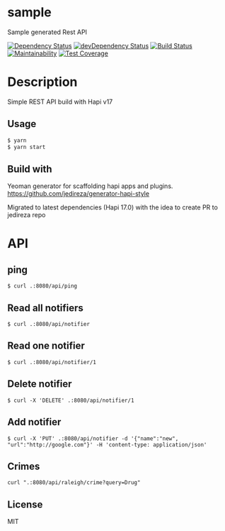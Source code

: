 # sample

Sample generated Rest API

[![Dependency Status](https://david-dm.org/7in14/pk-nodejs17.svg)](https://david-dm.org/7in14/pk-nodejs17)
[![devDependency Status](https://david-dm.org/7in14/pk-nodejs17/dev-status.svg?theme=shields.io)](https://david-dm.org/7in14/pk-nodejs17?type=dev)
[![Build Status](https://travis-ci.org/7in14/pk-nodejs17.svg?branch=master)](https://travis-ci.org/7in14/pk-nodejs17)
[![Maintainability](https://api.codeclimate.com/v1/badges/ffb71be3b54db3f9382b/maintainability)](https://codeclimate.com/github/7in14/pk-nodejs17/maintainability)
[![Test Coverage](https://api.codeclimate.com/v1/badges/ffb71be3b54db3f9382b/test_coverage)](https://codeclimate.com/github/7in14/pk-nodejs17/test_coverage)

# Description
Simple REST API build with Hapi v17

## Usage

```bash
$ yarn
$ yarn start
```

## Build with
Yeoman generator for scaffolding hapi apps and plugins. https://github.com/jedireza/generator-hapi-style

Migrated to latest dependencies (Hapi 17.0) with the idea to create PR to jedireza repo

# API
## ping
```
$ curl .:8080/api/ping
```

## Read all notifiers
```
$ curl .:8080/api/notifier
```

## Read one notifier
```
$ curl .:8080/api/notifier/1
```

## Delete notifier
```
$ curl -X 'DELETE' .:8080/api/notifier/1
```
## Add notifier
```
$ curl -X 'PUT' .:8080/api/notifier -d '{"name":"new", "url":"http://google.com"}' -H 'content-type: application/json'
```

## Crimes
```
curl ".:8080/api/raleigh/crime?query=Drug"
```

## License

MIT
